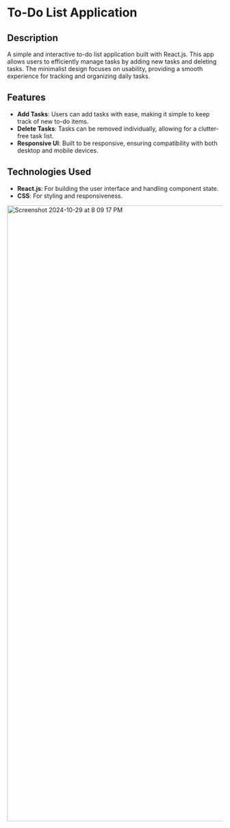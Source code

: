 # To-Do List Application

## Description
A simple and interactive to-do list application built with React.js. This app allows users to efficiently manage tasks by adding new tasks and deleting tasks. The minimalist design focuses on usability, providing a smooth experience for tracking and organizing daily tasks.

## Features
- **Add Tasks**: Users can add tasks with ease, making it simple to keep track of new to-do items.
- **Delete Tasks**: Tasks can be removed individually, allowing for a clutter-free task list.
- **Responsive UI**: Built to be responsive, ensuring compatibility with both desktop and mobile devices.

## Technologies Used
- **React.js**: For building the user interface and handling component state.
- **CSS**: For styling and responsiveness.

<img width="1440" alt="Screenshot 2024-10-29 at 8 09 17 PM" src="https://github.com/user-attachments/assets/d29d1ec1-f98a-476d-b78a-f504ea67e10a">
